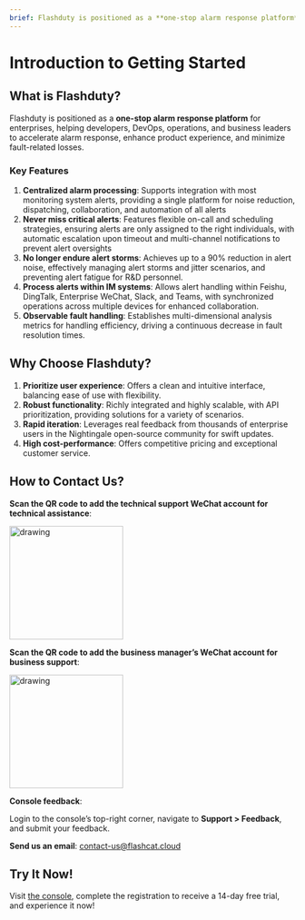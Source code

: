 ```yaml
---
brief: Flashduty is positioned as a **one-stop alarm response platform** for enterprises, helping developers, DevOps, operations, and business leaders to accelerate alarm response, enhance product experience, and minimize fault-related losses.
---
```


# Introduction to Getting Started

## What is Flashduty?

Flashduty is positioned as a **one-stop alarm response platform** for enterprises, helping developers, DevOps, operations, and business leaders to accelerate alarm response, enhance product experience, and minimize fault-related losses.

### Key Features
1. **Centralized alarm processing**: Supports integration with most monitoring system alerts, providing a single platform for noise reduction, dispatching, collaboration, and automation of all alerts
2. **Never miss critical alerts**: Features flexible on-call and scheduling strategies, ensuring alerts are only assigned to the right individuals, with automatic escalation upon timeout and multi-channel notifications to prevent alert oversights
3. **No longer endure alert storms**: Achieves up to a 90% reduction in alert noise, effectively managing alert storms and jitter scenarios, and preventing alert fatigue for R&D personnel.
4. **Process alerts within IM systems**: Allows alert handling within Feishu, DingTalk, Enterprise WeChat, Slack, and Teams, with synchronized operations across multiple devices for enhanced collaboration.
5. **Observable fault handling**: Establishes multi-dimensional analysis metrics for handling efficiency, driving a continuous decrease in fault resolution times.

## Why Choose Flashduty?
1. **Prioritize user experience**: Offers a clean and intuitive interface, balancing ease of use with flexibility.
2. **Robust functionality**: Richly integrated and highly scalable, with API prioritization, providing solutions for a variety of scenarios.
3. **Rapid iteration**: Leverages real feedback from thousands of enterprise users in the Nightingale open-source community for swift updates.
4. **High cost-performance**: Offers competitive pricing and exceptional customer service.

## How to Contact Us?
**Scan the QR code to add the technical support WeChat account for technical assistance**:

<img src="https://fcdoc.github.io/img/zh/kZTm5bHIA9-B1cSv2EEh_TAgRE86cwewNUiyjgJ4ceo.avif" alt="drawing" width="200">

**Scan the QR code to add the business manager’s WeChat account for business support**:

<img src="https://fcdoc.github.io/img/zh/lUuHJZGgA3k24I-EH9IDwEk2N6wZfuHnbS2lGmxpRGo.avif" alt="drawing" width="200">

**Console feedback**:

Login to the console’s top-right corner, navigate to **Support > Feedback**, and submit your feedback.

**Send us an email**:
[contact-us@flashcat.cloud](mailto:contact-us@flashcat.cloud)

## Try It Now!

Visit [the console](https://console.flashcat.cloud/login?from=docs-intro), complete the registration to receive a 14-day free trial, and experience it now!